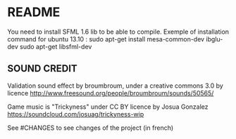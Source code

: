 README
========

You need to install SFML 1.6 lib to be able to compile.
Exemple of installation command for ubuntu 13.10 : 
sudo apt-get install mesa-common-dev ibglu-dev
sudo apt-get libsfml-dev

SOUND CREDIT
--------

Validation sound effect by broumbroum, under a creative commons 3.0 by licence
http://www.freesound.org/people/broumbroum/sounds/50565/

Game music is "Trickyness" under CC BY licence by Josua Gonzalez
https://soundcloud.com/josuag/trickyness-wip

See #CHANGES to see changes of the project (in french)